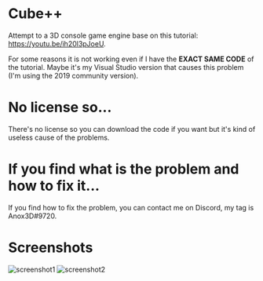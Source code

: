 # Cube++
Attempt to a 3D console game engine base on this tutorial: https://youtu.be/ih20l3pJoeU.

For some reasons it is not working even if I have the **EXACT SAME CODE** of the tutorial. Maybe it's my Visual Studio version that causes this problem (I'm using the 2019 community version).

# No license so...
There's no license so you can download the code if you want but it's kind of useless cause of the problems.

# If you find what is the problem and how to fix it...
If you find how to fix the problem, you can contact me on Discord, my tag is Anox3D#9720.

# Screenshots
![screenshot1](https://user-images.githubusercontent.com/71902913/110482756-4814f380-80e9-11eb-90f5-249e030fb110.png)
![screenshot2](https://user-images.githubusercontent.com/71902913/110482761-48ad8a00-80e9-11eb-988c-9a0d171fcc32.png)
